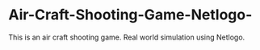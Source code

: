 # Air-Craft-Shooting-Game-Netlogo-
This is an air craft  shooting game. Real world simulation using Netlogo.
